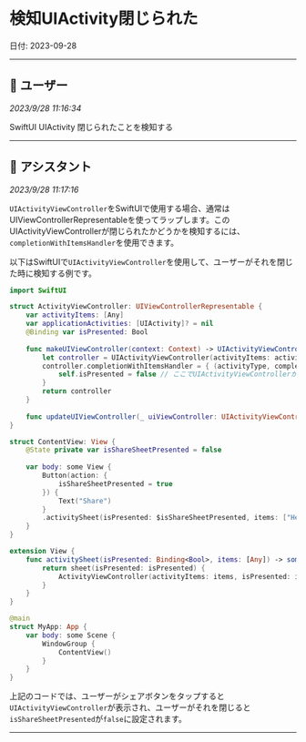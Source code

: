 # 検知UIActivity閉じられた

日付: 2023-09-28

---

## 👤 ユーザー
*2023/9/28 11:16:34*

SwiftUI UIActivity 閉じられたことを検知する

---

## 🤖 アシスタント
*2023/9/28 11:17:16*

`UIActivityViewController`をSwiftUIで使用する場合、通常はUIViewControllerRepresentableを使ってラップします。このUIActivityViewControllerが閉じられたかどうかを検知するには、`completionWithItemsHandler`を使用できます。

以下はSwiftUIで`UIActivityViewController`を使用して、ユーザーがそれを閉じた時に検知する例です。

```swift
import SwiftUI

struct ActivityViewController: UIViewControllerRepresentable {
    var activityItems: [Any]
    var applicationActivities: [UIActivity]? = nil
    @Binding var isPresented: Bool
    
    func makeUIViewController(context: Context) -> UIActivityViewController {
        let controller = UIActivityViewController(activityItems: activityItems, applicationActivities: applicationActivities)
        controller.completionWithItemsHandler = { (activityType, completed, returnedItems, error) in
            self.isPresented = false // ここでUIActivityViewControllerが閉じられたことを検知します
        }
        return controller
    }
    
    func updateUIViewController(_ uiViewController: UIActivityViewController, context: Context) {}
}

struct ContentView: View {
    @State private var isShareSheetPresented = false
    
    var body: some View {
        Button(action: {
            isShareSheetPresented = true
        }) {
            Text("Share")
        }
        .activitySheet(isPresented: $isShareSheetPresented, items: ["Hello, world!"])
    }
}

extension View {
    func activitySheet(isPresented: Binding<Bool>, items: [Any]) -> some View {
        return sheet(isPresented: isPresented) {
            ActivityViewController(activityItems: items, isPresented: isPresented)
        }
    }
}

@main
struct MyApp: App {
    var body: some Scene {
        WindowGroup {
            ContentView()
        }
    }
}
```

上記のコードでは、ユーザーがシェアボタンをタップすると`UIActivityViewController`が表示され、ユーザーがそれを閉じると`isShareSheetPresented`が`false`に設定されます。

---
